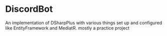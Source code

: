 # DiscordBot
An implementation of DSharpPlus with various things set up and configured like EntityFramework and MediatR.
mostly a practice project
